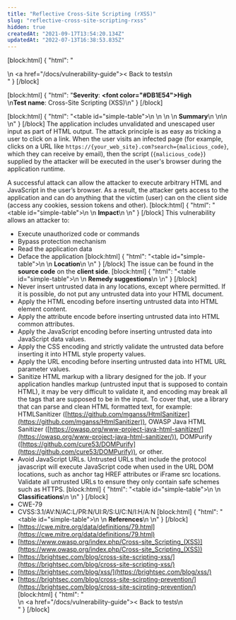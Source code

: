 ```yaml
---
title: "Reflective Cross-Site Scripting (rXSS)"
slug: "reflective-cross-site-scripting-rxss"
hidden: true
createdAt: "2021-09-17T13:54:20.134Z"
updatedAt: "2022-07-13T16:38:53.835Z"
---
```

[block:html]
{
  "html": "<div>\n  <a href=\"/docs/vulnerability-guide\">< Back to tests</a>\n</div>"
}
[/block]

[block:html]
{
  "html": "<b>Severity</b>: <b><font color=\"#DB1E54\">High</font></b><br>\n<b>Test name</b>: Cross-Site Scripting (XSS)\n"
}
[/block]

[block:html]
{
  "html": "<table id=\"simple-table\">\n   <style>\n #simple-table {\n    border-collapse: separate;\n    width: 100%;\n    display: block;\n    display: table;\n  }\n#simple-table th {\n    padding: 1.5%;\n    text-align: left;\n    vertical-align: text-top;\n    background-color: #B2D6DA;\n  </style>\n  <body>\n    <tr>\n        <th><strong>Summary</strong></th>\n    </tr>\n</table>\n  </body>\n"
}
[/block]
The application includes unvalidated and unescaped user input as part of HTML output. The attack principle is as easy as tricking a user to click on a link. When the user visits an infected page (for example, clicks on a URL like `https://{your_web_site}.com?search={malicious_code}`, which they can receive by email), then the script (`{malicious_code}`) supplied by the attacker will be executed in the user's browser during the application runtime.

A successful attack can allow the attacker to execute arbitrary HTML and JavaScript in the user’s browser.  As a result, the attacker gets access to the application and can do anything that the victim (user) can on the client side (access any cookies, session tokens and other).
[block:html]
{
  "html": "<table id=\"simple-table\">\n    <tr>\n        <th><strong>Impact</strong></th>\n    </tr>\n</table>"
}
[/block]
This vulnerability allows an attacker to:
* Execute unauthorized code or commands
* Bypass protection mechanism
* Read the application data
* Deface the application
[block:html]
{
  "html": "<table id=\"simple-table\">\n    <tr>\n        <th><strong>Location</strong></th>\n    </tr>\n</table>"
}
[/block]
The issue can be found in the **source code** on the **client side**.
[block:html]
{
  "html": "<table id=\"simple-table\">\n    <tr>\n        <th><strong>Remedy suggestions</strong></th>\n    </tr>\n</table>"
}
[/block]
* Never insert untrusted data in any locations, except where permitted. If it is possible, do not put any untrusted data into your HTML document.
* Apply the HTML encoding before inserting untrusted data into HTML element content.
* Apply the attribute encode before inserting untrusted data into HTML common attributes.
* Apply the JavaScript encoding before inserting untrusted data into JavaScript data values.
* Apply the CSS encoding and strictly validate the untrusted data before inserting it into HTML style property values.
* Apply the URL encoding before inserting untrusted data into HTML URL parameter values.
* Sanitize HTML markup with a library designed for the job. If your application handles markup (untrusted input that is supposed to contain HTML), it may be very difficult to validate it, and encoding may break all the tags that are supposed to be in the input. To cover that, use a library that can parse and clean HTML formatted text, for example:  HTMLSanitizer ([https://github.com/mganss/HtmlSanitizer](https://github.com/mganss/HtmlSanitizer)), OWASP Java HTML Sanitizer ([https://owasp.org/www-project-java-html-sanitizer/](https://owasp.org/www-project-java-html-sanitizer/)), DOMPurify ([https://github.com/cure53/DOMPurify](https://github.com/cure53/DOMPurify)), or other.
* Avoid JavaScript URLs. Untrusted URLs that include the protocol javascript will execute JavaScript code when used in the URL DOM locations, such as anchor tag HREF attributes or iFrame src locations. Validate all untrusted URLs to ensure they only contain safe schemes such as HTTPS.
[block:html]
{
  "html": "<table id=\"simple-table\">\n    <tr>\n        <th><strong>Classifications</strong></th>\n    </tr>\n</table>"
}
[/block]
* CWE-79
* CVSS:3.1/AV:N/AC:L/PR:N/UI:R/S:U/C:N/I:H/A:N 
[block:html]
{
  "html": "<table id=\"simple-table\">\n    <tr>\n        <th><strong>References</strong></th>\n    </tr>\n</table>"
}
[/block]
* [https://cwe.mitre.org/data/definitions/79.html](https://cwe.mitre.org/data/definitions/79.html)
* [https://www.owasp.org/index.php/Cross-site_Scripting_(XSS)](https://www.owasp.org/index.php/Cross-site_Scripting_(XSS))
* [https://brightsec.com/blog/cross-site-scripting-xss/](https://brightsec.com/blog/cross-site-scripting-xss/)
* [https://brightsec.com/blog/xss/](https://brightsec.com/blog/xss/)
* [https://brightsec.com/blog/cross-site-scirpting-prevention/](https://brightsec.com/blog/cross-site-scirpting-prevention/)
[block:html]
{
  "html": "<div>\n  <a href=\"/docs/vulnerability-guide\">< Back to tests</a>\n</div>"
}
[/block]